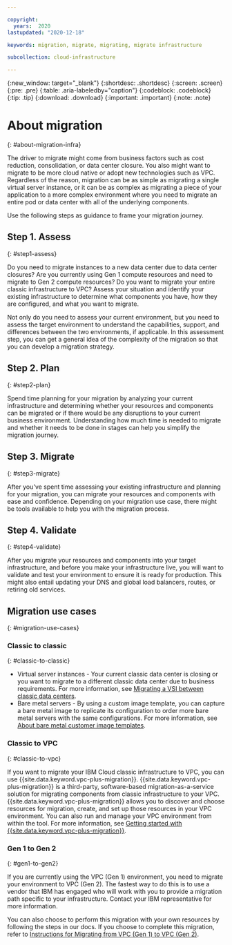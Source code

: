 ```yaml
---

copyright:
  years:  2020
lastupdated: "2020-12-18"

keywords: migration, migrate, migrating, migrate infrastructure

subcollection: cloud-infrastructure

---
```


{:new_window: target="_blank"}
{:shortdesc: .shortdesc}
{:screen: .screen}
{:pre: .pre}
{:table: .aria-labeledby="caption"}
{:codeblock: .codeblock}
{:tip: .tip}
{:download: .download}
{:important: .important}
{:note: .note}

# About migration
{: #about-migration-infra}

The driver to migrate might come from business factors such as cost reduction, consolidation, or data center closure. You also might want to migrate to be more cloud native or adopt new technologies such as VPC. Regardless of the reason, migration can be as simple as migrating a single virtual server instance, or it can be as complex as migrating a piece of your application to a more complex environment where you need to migrate an entire pod or data center with all of the underlying components. 

Use the following steps as guidance to frame your migration journey. 

## Step 1. Assess
{: #step1-assess}

Do you need to migrate instances to a new data center due to data center closures? Are you currently using Gen 1 compute resources and need to migrate to Gen 2 compute resources? Do you want to migrate your entire classic infrastructure to VPC? Assess your situation and identify your existing infrastructure to determine what components you have, how they are configured, and what you want to migrate.

Not only do you need to assess your current environment, but you need to assess the target environment to understand the capabilities, support, and differences between the two environments, if applicable. In this assessment step, you can get a general idea of the complexity of the migration so that you can develop a migration strategy.

## Step 2. Plan
{: #step2-plan}

Spend time planning for your migration by analyzing your current infrastructure and determining whether your resources and components can be migrated or if there would be any disruptions to your current business environment. Understanding how much time is needed to migrate and whether it needs to be done in stages can help you simplify the migration journey.

## Step 3. Migrate
{: #step3-migrate}

After you've spent time assessing your existing infrastructure and planning for your migration, you can migrate your resources and components with ease and confidence. Depending on your migration use case, there might be tools available to help you with the migration process.

## Step 4. Validate
{: #step4-validate}

After you migrate your resources and components into your target infrastructure, and before you make your infrastructure live, you will want to validate and test your environment to ensure it is ready for production. This might also entail updating your DNS and global load balancers, routes, or retiring old services.

## Migration use cases
{: #migration-use-cases}

### Classic to classic 
{: #classic-to-classic}

* Virtual server instances - Your current classic data center is closing or you want to migrate to a different classic data center due to business requirements. For more information, see [Migrating a VSI between classic data centers](/docs/cloud-infrastructure?topic=virtual-servers-migrating-vsi-new-datacenter).
* Bare metal servers - By using a custom image template, you can capture a bare metal image to replicate its configuration to order more bare metal servers with the same configurations. For more information, see [About bare metal customer image templates](/docs/cloud-infrastructure?topic=bare-metal-getting-started-bm-custom-image-templates).

### Classic to VPC
{: #classic-to-vpc}

If you want to migrate your IBM Cloud classic infrastructure to VPC, you can use {{site.data.keyword.vpc-plus-migration}}. {{site.data.keyword.vpc-plus-migration}} is a third-party, software-based migration-as-a-service solution for migrating components from classic infrastructure to your VPC. {{site.data.keyword.vpc-plus-migration}} allows you to discover and choose resources for migration, create, and set up those resources in your VPC environment. You can also run and manage your VPC environment from within the tool. For more information, see [Getting started with {{site.data.keyword.vpc-plus-migration}}](/docs/cloud-infrastructure?topic=wanclouds-vpc-plus-getting-started-tutorial).

### Gen 1 to Gen 2 
{: #gen1-to-gen2}

If you are currently using the VPC (Gen 1) environment, you need to migrate your environment to VPC (Gen 2). The fastest way to do this is to use a vendor that IBM has engaged who will work with you to provide a migration path specific to your infrastructure. Contact your IBM representative for more information.

You can also choose to perform this migration with your own resources by following the steps in our docs. If you choose to complete this migration, refer to [Instructions for Migrating from VPC (Gen 1) to VPC (Gen 2)](/docs/cloud-infrastructure?topic=vpc-on-classic-migrating-vpc).
